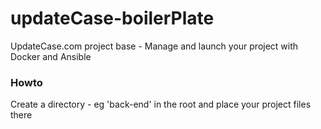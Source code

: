 # updateCase-boilerPlate
UpdateCase.com project base - Manage and launch your project with Docker and Ansible

### Howto
Create a directory - eg 'back-end' in the root and place your project files there